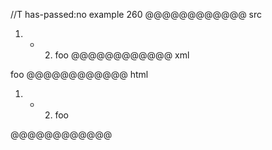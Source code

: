 //T has-passed:no
example 260
@@@@@@@@@@@@ src
1. - 2. foo
@@@@@@@@@@@@ xml
<?xml version="1.0" encoding="UTF-8"?>
<!DOCTYPE document SYSTEM "CommonMark.dtd">
<document xmlns="http://commonmark.org/xml/1.0">
  <list type="ordered" start="1" delim="period" tight="true">
    <item>
      <list type="bullet" tight="true">
        <item>
          <list type="ordered" start="2" delim="period" tight="true">
            <item>
              <paragraph>
                <text>foo</text>
              </paragraph>
            </item>
          </list>
        </item>
      </list>
    </item>
  </list>
</document>
@@@@@@@@@@@@ html
<ol>
<li>
<ul>
<li>
<ol start="2">
<li>foo</li>
</ol>
</li>
</ul>
</li>
</ol>
@@@@@@@@@@@@
